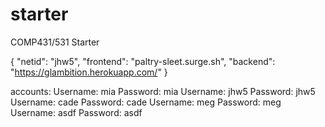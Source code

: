 # starter
COMP431/531 Starter

{
     "netid": "jhw5",
  "frontend": "paltry-sleet.surge.sh",
   "backend": "https://glambition.herokuapp.com/"
}

accounts:
Username: mia
Password: mia
Username: jhw5
Password: jhw5
Username: cade
Password: cade
Username: meg
Password: meg
Username: asdf
Password: asdf

